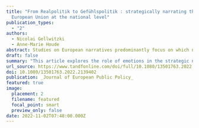 ```yaml
---
title: "From Realpolitik to Gefühlspolitik : strategically narrating the
  European Union at the national level"
publication_types:
  - "2"
authors:
  - Nicolai Gellwitzki
  - Anne-Marie Houde
abstract: Studies on European narratives predominantly focus on which narratives about the EU exist and which are more salient for political actors and audiences. The question remains as to how political actors can strategically utilize those EU narratives at a national level to justify their decision-making and further their objectives. We argue that to render narratives efficacious in convincing audiences of the appropriateness of political decisions, actors engage in Gefühlspolitik – emotional politics – rather than Realpolitik by strategically (re)constructing EU narratives and emphasizing their intersections with national narratives and collective memory to construct emotionally compelling stories and moral imperatives. Therefore, how EU narratives are utilized on a national level is more dependent on the national context and their affective appeal than on their actual content. We demonstrate our argument by looking at the case of the German government narrating the EU during the migration crisis. We show how the government anchored the European peace narrative in German collective memory to construct compelling moral imperatives that significantly narrowed the discursive space and let the German government’s policies appear as apolitical necessities without alternative.
draft: false
summary: "This article explores the role of emotions in the strategic narration of the EU by national governments.\  "
url_source: https://www.tandfonline.com/doi/full/10.1080/13501763.2022.2139402
doi: 10.1080/13501763.2022.2139402
publication: _Journal of European Public Policy_
featured: true
image:
  placement: 2
  filename: featured
  focal_point: smart
  preview_only: false
date: 2022-11-02T07:48:00.000Z
---
```


